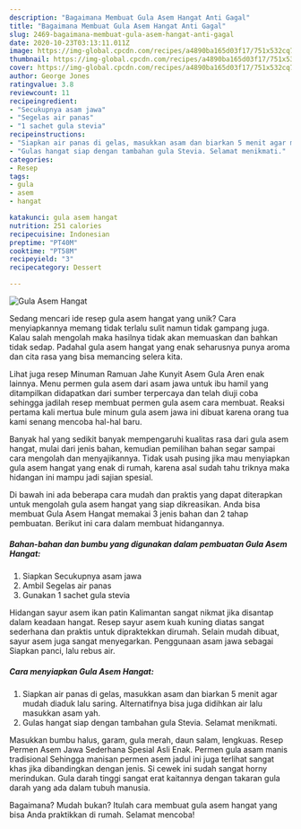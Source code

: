 ```yaml
---
description: "Bagaimana Membuat Gula Asem Hangat Anti Gagal"
title: "Bagaimana Membuat Gula Asem Hangat Anti Gagal"
slug: 2469-bagaimana-membuat-gula-asem-hangat-anti-gagal
date: 2020-10-23T03:13:11.011Z
image: https://img-global.cpcdn.com/recipes/a4890ba165d03f17/751x532cq70/gula-asem-hangat-foto-resep-utama.jpg
thumbnail: https://img-global.cpcdn.com/recipes/a4890ba165d03f17/751x532cq70/gula-asem-hangat-foto-resep-utama.jpg
cover: https://img-global.cpcdn.com/recipes/a4890ba165d03f17/751x532cq70/gula-asem-hangat-foto-resep-utama.jpg
author: George Jones
ratingvalue: 3.8
reviewcount: 11
recipeingredient:
- "Secukupnya asam jawa"
- "Segelas air panas"
- "1 sachet gula stevia"
recipeinstructions:
- "Siapkan air panas di gelas, masukkan asam dan biarkan 5 menit agar mudah diaduk lalu saring. Alternatifnya bisa juga didihkan air lalu masukkan asam yah."
- "Gulas hangat siap dengan tambahan gula Stevia. Selamat menikmati."
categories:
- Resep
tags:
- gula
- asem
- hangat

katakunci: gula asem hangat 
nutrition: 251 calories
recipecuisine: Indonesian
preptime: "PT40M"
cooktime: "PT58M"
recipeyield: "3"
recipecategory: Dessert

---
```



![Gula Asem Hangat](https://img-global.cpcdn.com/recipes/a4890ba165d03f17/751x532cq70/gula-asem-hangat-foto-resep-utama.jpg)

Sedang mencari ide resep gula asem hangat yang unik? Cara menyiapkannya memang tidak terlalu sulit namun tidak gampang juga. Kalau salah mengolah maka hasilnya tidak akan memuaskan dan bahkan tidak sedap. Padahal gula asem hangat yang enak seharusnya punya aroma dan cita rasa yang bisa memancing selera kita.

Lihat juga resep Minuman Ramuan Jahe Kunyit Asem Gula Aren enak lainnya. Menu permen gula asem dari asam jawa untuk ibu hamil yang ditampilkan didapatkan dari sumber terpercaya dan telah diuji coba sehingga jadilah resep membuat permen gula asem cara membuat. Reaksi pertama kali mertua bule minum gula asem jawa ini dibuat karena orang tua kami senang mencoba hal-hal baru.

Banyak hal yang sedikit banyak mempengaruhi kualitas rasa dari gula asem hangat, mulai dari jenis bahan, kemudian pemilihan bahan segar sampai cara mengolah dan menyajikannya. Tidak usah pusing jika mau menyiapkan gula asem hangat yang enak di rumah, karena asal sudah tahu triknya maka hidangan ini mampu jadi sajian spesial.


Di bawah ini ada beberapa cara mudah dan praktis yang dapat diterapkan untuk mengolah gula asem hangat yang siap dikreasikan. Anda bisa membuat Gula Asem Hangat memakai 3 jenis bahan dan 2 tahap pembuatan. Berikut ini cara dalam membuat hidangannya.

<!--inarticleads1-->

##### Bahan-bahan dan bumbu yang digunakan dalam pembuatan Gula Asem Hangat:

1. Siapkan Secukupnya asam jawa
1. Ambil Segelas air panas
1. Gunakan 1 sachet gula stevia


Hidangan sayur asem ikan patin Kalimantan sangat nikmat jika disantap dalam keadaan hangat. Resep sayur asem kuah kuning diatas sangat sederhana dan praktis untuk dipraktekkan dirumah. Selain mudah dibuat, sayur asem juga sangat menyegarkan. Penggunaan asam jawa sebagai Siapkan panci, lalu rebus air. 

<!--inarticleads2-->

##### Cara menyiapkan Gula Asem Hangat:

1. Siapkan air panas di gelas, masukkan asam dan biarkan 5 menit agar mudah diaduk lalu saring. Alternatifnya bisa juga didihkan air lalu masukkan asam yah.
1. Gulas hangat siap dengan tambahan gula Stevia. Selamat menikmati.


Masukkan bumbu halus, garam, gula merah, daun salam, lengkuas. Resep Permen Asem Jawa Sederhana Spesial Asli Enak. Permen gula asam manis tradisional Sehingga manisan permen asem jadul ini juga terlihat sangat khas jika dibandingkan dengan jenis. Si cewek ini sudah sangat horny merindukan. Gula darah tinggi sangat erat kaitannya dengan takaran gula darah yang ada dalam tubuh manusia. 

Bagaimana? Mudah bukan? Itulah cara membuat gula asem hangat yang bisa Anda praktikkan di rumah. Selamat mencoba!
